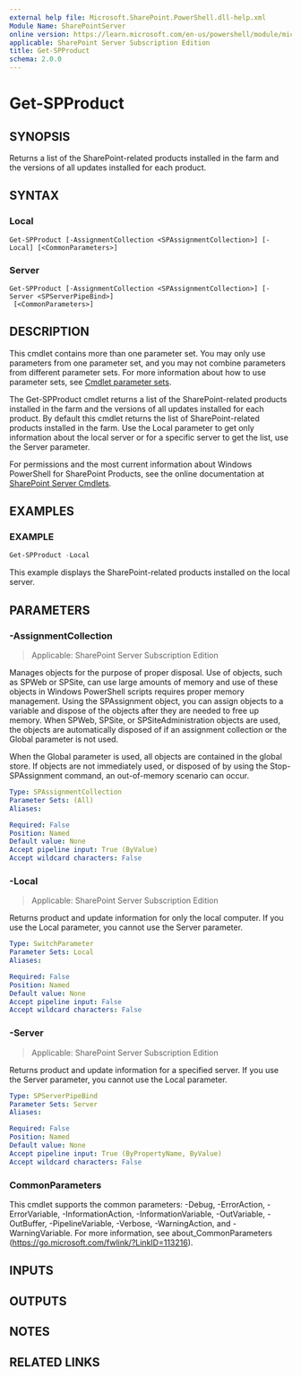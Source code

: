 ```yaml
---
external help file: Microsoft.SharePoint.PowerShell.dll-help.xml
Module Name: SharePointServer
online version: https://learn.microsoft.com/en-us/powershell/module/microsoft.sharepoint.powershell/get-spproduct
applicable: SharePoint Server Subscription Edition
title: Get-SPProduct
schema: 2.0.0
---
```


# Get-SPProduct

## SYNOPSIS

Returns a list of the SharePoint-related products installed in the farm and the versions of all updates installed for each product.


## SYNTAX

### Local
```
Get-SPProduct [-AssignmentCollection <SPAssignmentCollection>] [-Local] [<CommonParameters>]
```

### Server
```
Get-SPProduct [-AssignmentCollection <SPAssignmentCollection>] [-Server <SPServerPipeBind>]
 [<CommonParameters>]
```

## DESCRIPTION
This cmdlet contains more than one parameter set.
You may only use parameters from one parameter set, and you may not combine parameters from different parameter sets.
For more information about how to use parameter sets, see [Cmdlet parameter sets](https://learn.microsoft.com/powershell/scripting/developer/cmdlet/cmdlet-parameter-sets).

The Get-SPProduct cmdlet returns a list of the SharePoint-related products installed in the farm and the versions of all updates installed for each product.
By default this cmdlet returns the list of SharePoint-related products installed in the farm.
Use the Local parameter to get only information about the local server or for a specific server to get the list, use the Server parameter.

For permissions and the most current information about Windows PowerShell for SharePoint Products, see the online documentation at [SharePoint Server Cmdlets](https://learn.microsoft.com/powershell/sharepoint/sharepoint-server/sharepoint-server-cmdlets).

## EXAMPLES

### EXAMPLE
```powershell
Get-SPProduct -Local
```

This example displays the SharePoint-related products installed on the local server.

## PARAMETERS

### -AssignmentCollection

> Applicable: SharePoint Server Subscription Edition

Manages objects for the purpose of proper disposal.
Use of objects, such as SPWeb or SPSite, can use large amounts of memory and use of these objects in Windows PowerShell scripts requires proper memory management.
Using the SPAssignment object, you can assign objects to a variable and dispose of the objects after they are needed to free up memory.
When SPWeb, SPSite, or SPSiteAdministration objects are used, the objects are automatically disposed of if an assignment collection or the Global parameter is not used.

When the Global parameter is used, all objects are contained in the global store.
If objects are not immediately used, or disposed of by using the Stop-SPAssignment command, an out-of-memory scenario can occur.

```yaml
Type: SPAssignmentCollection
Parameter Sets: (All)
Aliases:

Required: False
Position: Named
Default value: None
Accept pipeline input: True (ByValue)
Accept wildcard characters: False
```

### -Local

> Applicable: SharePoint Server Subscription Edition

Returns product and update information for only the local computer.
If you use the Local parameter, you cannot use the Server parameter.

```yaml
Type: SwitchParameter
Parameter Sets: Local
Aliases:

Required: False
Position: Named
Default value: None
Accept pipeline input: False
Accept wildcard characters: False
```

### -Server

> Applicable: SharePoint Server Subscription Edition

Returns product and update information for a specified server.
If you use the Server parameter, you cannot use the Local parameter.

```yaml
Type: SPServerPipeBind
Parameter Sets: Server
Aliases:

Required: False
Position: Named
Default value: None
Accept pipeline input: True (ByPropertyName, ByValue)
Accept wildcard characters: False
```

### CommonParameters
This cmdlet supports the common parameters: -Debug, -ErrorAction, -ErrorVariable, -InformationAction, -InformationVariable, -OutVariable, -OutBuffer, -PipelineVariable, -Verbose, -WarningAction, and -WarningVariable. For more information, see about_CommonParameters (https://go.microsoft.com/fwlink/?LinkID=113216).

## INPUTS

## OUTPUTS

## NOTES

## RELATED LINKS

